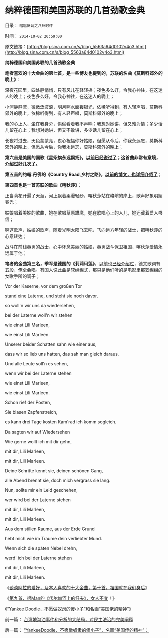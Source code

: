 # 纳粹德国和美国苏联的几首劲歌金典

目录： `唱唱反调之八卦时评` 

时间： `2014-10-02 20:59:00` 

原文链接：[http://blog.sina.com.cn/s/blog_5563a64d0102v4o3.html](http://blog.sina.com.cn/s/blog_5563a64d0102v4o3.html)

**纳粹德国和美国苏联的几首劲歌金典**

**笔者喜欢的十大金曲的第七首，是一些博友也提到的，苏联的名曲《莫斯科郊外的晚上》**：

深夜花园里，四处静悄悄，只有风儿在轻轻摇；夜色多么好，令我心神往，在这迷人的晚上；夜色多么好，令我心神往，在这迷人的晚上；

小河静静流，微微泛波浪，明月照水面镀银光，依稀听得到，有人轻声唱，莫斯科郊外的晚上，依稀听得到，有人轻声唱，莫斯科郊外的晚上；

我的心上人，坐在我身旁，偷偷看着我不声响；我想对她讲，但又难为情；多少话儿留在心上；我想对她讲，但又不敢讲，多少话儿留在心上；

长夜将过去，天色蒙蒙亮，衷心祝福你好姑娘，但愿从今后，你我永远忘，莫斯科郊外的晚上，但愿从今后，你我永远忘，莫斯科郊外的晚上；

**第六首是美国的国歌《星条旗永远飘扬》，[以前已经说过了](../../../2011/5/9/独立战争没有保证美国的独立；星条旗歌.md)；这首曲非常有意境，[介绍过好几次了](../../../2013/6/15/《独立日》的美国精神：自由人决不放弃既得利益；.md)。**

**第五首的约翰.丹佛的《Country Road,乡村之路》，[以前的博文，也详细介绍了](../../../2011/7/11/南北战争记念曲《CountryRoad》随风而去.md)**；

**第四首也是一首苏联的歌曲《喀秋莎》**；

正当莉花开遍了天涯，河上飘着柔漫轻纱，喀秋莎站在峻峭的岸上，歌声好象明媚春光；

姑娘唱着美妙的歌曲，她在歌唱草原雄鹰，她在歌唱心上的人儿，她还藏着爱人书信；

啊这歌声，姑娘的歌声，随着光明太阳飞去吧，飞向远方年轻的战士，把喀秋莎的心意转达；

战斗在前线英勇的战士，心中怀念美丽的姑娘，英勇战斗保卫祖国，喀秋莎爱情永远属于他；

**笔者的金曲第三名，季军是德国的《莉莉玛莲》**，[以前也已经介绍过](http://blog.sina.com.cn/s/blog_48df7b7c01013sx7.html)，德文歌词有五段，俺全会唱。有国人说此曲是软绵绵式，那只是他们听的是电影里那软绵绵的女歌手所的调子；

Vor der Kaserne, vor dem großen Tor

stand eine Laterne, und steht sie noch davor,

so woll'n wir uns da wiedersehen,

bei der Laterne woll'n wir stehen

wie einst Lili Marleen,

wie einst Lili Marleen.

Unserer beider Schatten sahn wie einer aus,

dass wir so lieb uns hatten, das sah man gleich daraus.

Und alle Leute soll'n es sehen,

wenn wir bei der Laterne stehen

wie einst Lili Marleen,

wie einst Lili Marleen.

Schon rief der Posten,

Sie blasen Zapfenstreich,

es kann drei Tage kosten Kam'rad ich komm sogleich.

Da sagten wir auf Wiedersehen

Wie gerne wollt ich mit dir gehn,

mit dir, Lili Marleen,

mit dir, Lili Marleen.

Deine Schritte kennt sie, deinen schönen Gang,

alle Abend brennt sie, doch mich vergrass sie lang.

Nun, sollte mir ein Leid geschehen,

wer wird bei der Laterne stehen

mit dir, Lili Marleen,

mit dir, Lili Marleen.

Aus dem stillen Raume, aus der Erde Grund

hebt mich wie im Traume dein verliebter Mund.

Wenn sich die späten Nebel drehn,

werd' ich bei der Laterne stehen

mit dir, Lili Marleen,

mit dir, Lili Marleen.

《[谈谈阿拉的爱好，及本人喜欢的十大金曲，第十首，祖国就在我们身后](../../../2014/9/29/谈谈阿拉的爱好，及本人喜欢的十大金曲.md)》

《[第九首，很Man的《伏尔加河上的纤夫》，女人不宜](../../../2014/9/30/很Man的《伏尔加河上的纤夫》，女人不宜！.md)！》

《[“Yankee
Doodle，不愿做奴隶的傻小子”和名画“美国佬的精神”](../../../2014/10/1/“YankeeDoodle，不愿做奴隶的傻小子”，名画“美国佬的精神”；.md)》

前一篇： [台湾地沟油事件和分析的大结局，对民主法治的完美阐释](../../../2014/10/6/台湾地沟油事件和分析的大结局，对民主法治的完美阐释.md)

后一篇： [“YankeeDoodle，不愿做奴隶的傻小子”，名画“美国佬的精神”；](../../../2014/10/1/“YankeeDoodle，不愿做奴隶的傻小子”，名画“美国佬的精神”；.md)

